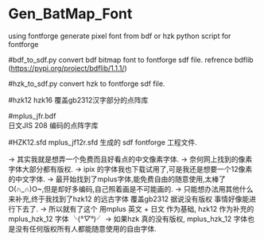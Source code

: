 # Gen_BatMap_Font
using fontforge generate pixel font from bdf or hzk
python script for fontforge 

#bdf_to_sdf.py
  convert bdf bitmap font to fontforge sdf file.
  refrence bdflib (https://pypi.org/project/bdflib/1.1.1/)
  
  
#hzk_to_sdf.py
  convert hzk to fontforge sdf file.

#hzk12 hzk16
    覆盖gb2312汉字部分的点阵库
    
#mplus_jfr.bdf     
    日文JIS 208 编码的点阵字库

#HZK12.sfd  mplus_jf12r.sfd
    生成的 sdf fontforge 工程文件.
    





-> 其实我就是想弄一个免费而且好看点的中文像素字体. 
-> 奈何网上找到的像素字体大部分都有版权.
-> ipix 的字体我也下载试用了,可是我还是想要一个12像素的中文字体. 
-> 最开始找到了mplus字体,能免费自由的随意使用,太棒了O(∩_∩)O~,但是却好多编码,自己照着画是不可能画的.
-> 只能想办法用其他什么来补充,终于我找到了hzk12 的远古字体 覆盖gb2312 据说没有版权 事情好像能进行下去了.
-> 所以就有了这个 用mplus 英文 + 日文 作为基础, hzk12 作为补充的 mplus_hzk_12 字体 ╰(*°▽°*)╯
-> 如果hzk 真的没有版权, mplus_hzk_12 字体也是没有任何版权所有人都能随意使用的自由字体.






